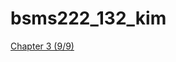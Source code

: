 # bsms222_132_kim

[Chapter 3 (9/9)](https://htmlpreview.github.io/?https://github.com/markdj0/bsms222_132_kim/blob/master/rbasic_20190909_132_kim.nb.html)

